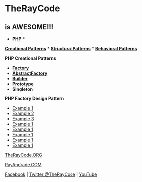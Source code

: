 # TheRayCode
## is AWESOME!!!

* **[PHP](../README.md)** * 

**[Creational Patterns](../README.md)** * **[Structural Patterns](../../Structural/README.md)** * **[Behavioral Patterns](../../Behavioral/README.md)**

**PHP Creational Patterns**

 * **[Factory](../Factory/README.md)**
 * **[AbstractFactory](../AbstractFactory/README.md)**
 * **[Builder](../Builder/README.md)**
 * **[Prototype](../Prototype/README.md)**
 * **[Singleton](../Singleton/README.md)**

**PHP Factory Design Pattern**

 * [Example 1](FY1/)
 * [Example 2](FY2/)
 * [Example 3](FY3/)
 * [Example 1](FY7/)
 * [Example 1](FY8/)
 * [Example 1](FY9/)
 * [Example 1](FY11/)
 * [Example 1](FY11/)

[TheRayCode.ORG](https://www.TheRayCode.org)

[RayAndrade.COM](https://www.RayAndrade.com)

[Facebook](https://www.facebook.com/TheRayCode/) | [Twitter @TheRayCode](https://www.twitter.com/TheRayCode/) | [YouTube](https://www.youtube.com/AndradeRay/)
